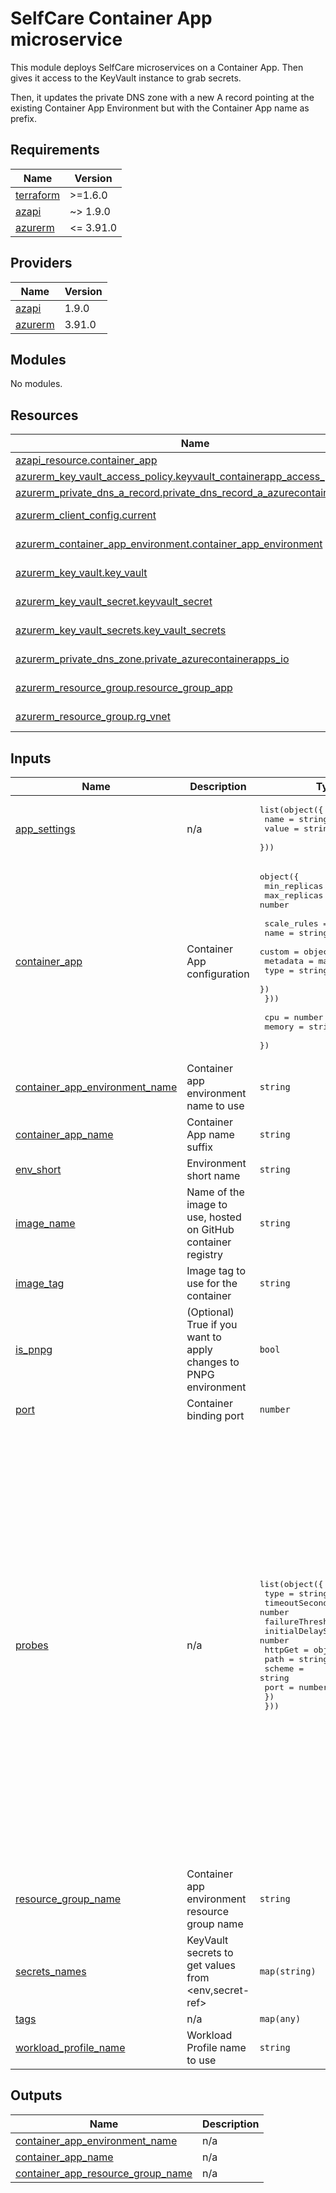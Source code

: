 # SelfCare Container App microservice

This module deploys SelfCare microservices on a Container App. Then gives it access to the KeyVault instance to grab secrets.

Then, it updates the private DNS zone with a new A record pointing at the existing Container App Environment but with the Container App name as prefix.

<!-- markdownlint-disable -->
<!-- BEGINNING OF PRE-COMMIT-TERRAFORM DOCS HOOK -->
## Requirements

| Name | Version |
|------|---------|
| <a name="requirement_terraform"></a> [terraform](#requirement\_terraform) | >=1.6.0 |
| <a name="requirement_azapi"></a> [azapi](#requirement\_azapi) | ~> 1.9.0 |
| <a name="requirement_azurerm"></a> [azurerm](#requirement\_azurerm) | <= 3.91.0 |

## Providers

| Name | Version |
|------|---------|
| <a name="provider_azapi"></a> [azapi](#provider\_azapi) | 1.9.0 |
| <a name="provider_azurerm"></a> [azurerm](#provider\_azurerm) | 3.91.0 |

## Modules

No modules.

## Resources

| Name | Type |
|------|------|
| [azapi_resource.container_app](https://registry.terraform.io/providers/azure/azapi/latest/docs/resources/resource) | resource |
| [azurerm_key_vault_access_policy.keyvault_containerapp_access_policy](https://registry.terraform.io/providers/hashicorp/azurerm/latest/docs/resources/key_vault_access_policy) | resource |
| [azurerm_private_dns_a_record.private_dns_record_a_azurecontainerapps_io](https://registry.terraform.io/providers/hashicorp/azurerm/latest/docs/resources/private_dns_a_record) | resource |
| [azurerm_client_config.current](https://registry.terraform.io/providers/hashicorp/azurerm/latest/docs/data-sources/client_config) | data source |
| [azurerm_container_app_environment.container_app_environment](https://registry.terraform.io/providers/hashicorp/azurerm/latest/docs/data-sources/container_app_environment) | data source |
| [azurerm_key_vault.key_vault](https://registry.terraform.io/providers/hashicorp/azurerm/latest/docs/data-sources/key_vault) | data source |
| [azurerm_key_vault_secret.keyvault_secret](https://registry.terraform.io/providers/hashicorp/azurerm/latest/docs/data-sources/key_vault_secret) | data source |
| [azurerm_key_vault_secrets.key_vault_secrets](https://registry.terraform.io/providers/hashicorp/azurerm/latest/docs/data-sources/key_vault_secrets) | data source |
| [azurerm_private_dns_zone.private_azurecontainerapps_io](https://registry.terraform.io/providers/hashicorp/azurerm/latest/docs/data-sources/private_dns_zone) | data source |
| [azurerm_resource_group.resource_group_app](https://registry.terraform.io/providers/hashicorp/azurerm/latest/docs/data-sources/resource_group) | data source |
| [azurerm_resource_group.rg_vnet](https://registry.terraform.io/providers/hashicorp/azurerm/latest/docs/data-sources/resource_group) | data source |

## Inputs

| Name | Description | Type | Default | Required |
|------|-------------|------|---------|:--------:|
| <a name="input_app_settings"></a> [app\_settings](#input\_app\_settings) | n/a | <pre>list(object({<br/>    name  = string<br/>    value = string<br/>  }))</pre> | n/a | yes |
| <a name="input_container_app"></a> [container\_app](#input\_container\_app) | Container App configuration | <pre>object({<br/>    min_replicas = number<br/>    max_replicas = number<br/><br/>    scale_rules = list(object({<br/>      name = string<br/>      custom = object({<br/>        metadata = map(string)<br/>        type     = string<br/>      })<br/>    }))<br/><br/>    cpu    = number<br/>    memory = string<br/>  })</pre> | n/a | yes |
| <a name="input_container_app_environment_name"></a> [container\_app\_environment\_name](#input\_container\_app\_environment\_name) | Container app environment name to use | `string` | n/a | yes |
| <a name="input_container_app_name"></a> [container\_app\_name](#input\_container\_app\_name) | Container App name suffix | `string` | n/a | yes |
| <a name="input_env_short"></a> [env\_short](#input\_env\_short) | Environment short name | `string` | n/a | yes |
| <a name="input_image_name"></a> [image\_name](#input\_image\_name) | Name of the image to use, hosted on GitHub container registry | `string` | n/a | yes |
| <a name="input_image_tag"></a> [image\_tag](#input\_image\_tag) | Image tag to use for the container | `string` | `"latest"` | no |
| <a name="input_is_pnpg"></a> [is\_pnpg](#input\_is\_pnpg) | (Optional) True if you want to apply changes to PNPG environment | `bool` | `false` | no |
| <a name="input_port"></a> [port](#input\_port) | Container binding port | `number` | `8080` | no |
| <a name="input_probes"></a> [probes](#input\_probes) | n/a | <pre>list(object({<br/>    type                = string<br/>    timeoutSeconds      = number<br/>    failureThreshold    = number<br/>    initialDelaySeconds = number<br/>    httpGet = object({<br/>      path   = string<br/>      scheme = string<br/>      port   = number<br/>    })<br/>  }))</pre> | <pre>[<br/>  {<br/>    "failureThreshold": 3,<br/>    "httpGet": {<br/>      "path": "actuator/health",<br/>      "port": 8080,<br/>      "scheme": "HTTP"<br/>    },<br/>    "initialDelaySeconds": 1,<br/>    "timeoutSeconds": 30,<br/>    "type": "Liveness"<br/>  },<br/>  {<br/>    "failureThreshold": 30,<br/>    "httpGet": {<br/>      "path": "actuator/health",<br/>      "port": 8080,<br/>      "scheme": "HTTP"<br/>    },<br/>    "initialDelaySeconds": 3,<br/>    "timeoutSeconds": 30,<br/>    "type": "Readiness"<br/>  },<br/>  {<br/>    "failureThreshold": 30,<br/>    "httpGet": {<br/>      "path": "actuator/health",<br/>      "port": 8080,<br/>      "scheme": "HTTP"<br/>    },<br/>    "initialDelaySeconds": 30,<br/>    "timeoutSeconds": 30,<br/>    "type": "Startup"<br/>  }<br/>]</pre> | no |
| <a name="input_resource_group_name"></a> [resource\_group\_name](#input\_resource\_group\_name) | Container app environment resource group name | `string` | n/a | yes |
| <a name="input_secrets_names"></a> [secrets\_names](#input\_secrets\_names) | KeyVault secrets to get values from <env,secret-ref> | `map(string)` | n/a | yes |
| <a name="input_tags"></a> [tags](#input\_tags) | n/a | `map(any)` | n/a | yes |
| <a name="input_workload_profile_name"></a> [workload\_profile\_name](#input\_workload\_profile\_name) | Workload Profile name to use | `string` | `"Consumption"` | no |

## Outputs

| Name | Description |
|------|-------------|
| <a name="output_container_app_environment_name"></a> [container\_app\_environment\_name](#output\_container\_app\_environment\_name) | n/a |
| <a name="output_container_app_name"></a> [container\_app\_name](#output\_container\_app\_name) | n/a |
| <a name="output_container_app_resource_group_name"></a> [container\_app\_resource\_group\_name](#output\_container\_app\_resource\_group\_name) | n/a |
<!-- END OF PRE-COMMIT-TERRAFORM DOCS HOOK -->
